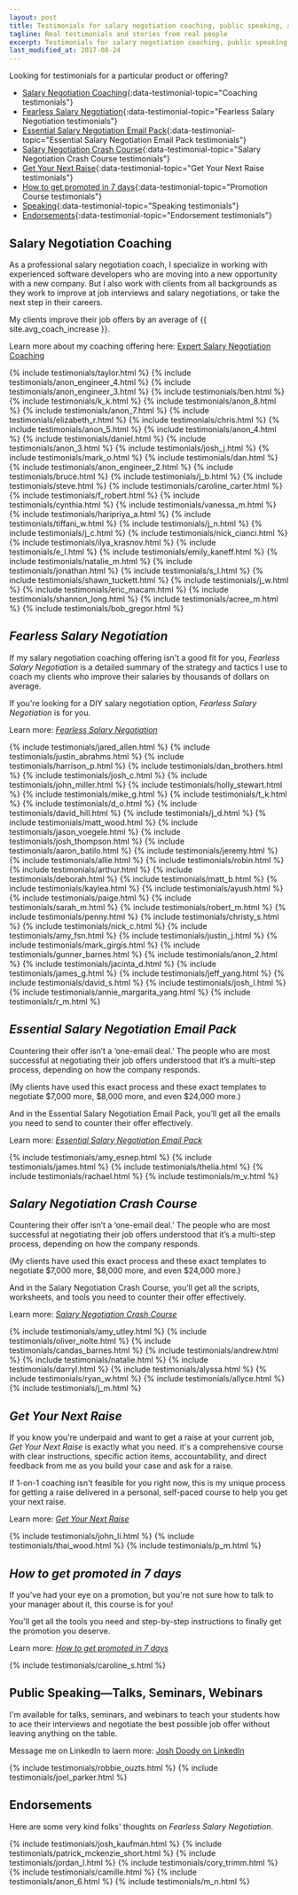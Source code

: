 ```yaml
---
layout: post
title: Testimonials for salary negotiation coaching, public speaking, and Fearless Salary Negotiation
tagline: Real testimonials and stories from real people
excerpt: Testimonials for salary negotiation coaching, public speaking, and Fearless Salary Negotiation
last_modified_at: 2017-08-24
---
```

Looking for testimonials for a particular product or offering?

 * [Salary Negotiation Coaching](#coaching){:data-testimonial-topic="Coaching testimonials"}
 * [Fearless Salary Negotiation](#fsn){:data-testimonial-topic="Fearless Salary Negotiation testimonials"}
 * [Essential Salary Negotiation Email Pack](#esnep){:data-testimonial-topic="Essential Salary Negotiation Email Pack testimonials"}
 * [Salary Negotiation Crash Course](#sncc){:data-testimonial-topic="Salary Negotiation Crash Course testimonials"}
 * [Get Your Next Raise](#gynr){:data-testimonial-topic="Get Your Next Raise testimonials"}
 * [How to get promoted in 7 days](#promotion-course){:data-testimonial-topic="Promotion Course testimonials"}
 * [Speaking](#speaking){:data-testimonial-topic="Speaking testimonials"}
 * [Endorsements](#endorsements){:data-testimonial-topic="Endorsement testimonials"}
 
## <a name="coaching" class="below-nav">Salary Negotiation Coaching

As a professional salary negotiation coach, I specialize in working with experienced software developers who are moving into a new opportunity with a new company. But I also work with clients from all backgrounds as they work to improve at job interviews and salary negotiations, or take the next step in their careers.

My clients improve their job offers by an average of {{ site.avg_coach_increase }}.

Learn more about my coaching offering here: [Expert Salary Negotiation Coaching](/coach/)

{% include testimonials/taylor.html %}
{% include testimonials/anon_engineer_4.html %}
{% include testimonials/anon_engineer_3.html %}
{% include testimonials/ben.html %}
{% include testimonials/k_k.html %}
{% include testimonials/anon_8.html %}
{% include testimonials/anon_7.html %}
{% include testimonials/elizabeth_r.html %}
{% include testimonials/chris.html %}
{% include testimonials/anon_5.html %}
{% include testimonials/anon_4.html %}
{% include testimonials/daniel.html %}
{% include testimonials/anon_3.html %}
{% include testimonials/josh_j.html %}
{% include testimonials/mark_o.html %}
{% include testimonials/dan.html %}
{% include testimonials/anon_engineer_2.html %}
{% include testimonials/bruce.html %}
{% include testimonials/j_b.html %}
{% include testimonials/steve.html %}
{% include testimonials/caroline_carter.html %}
{% include testimonials/f_robert.html %}
{% include testimonials/cynthia.html %}
{% include testimonials/vanessa_m.html %} 
{% include testimonials/haripriya_a.html %}
{% include testimonials/tiffani_w.html %}
{% include testimonials/j_n.html %}
{% include testimonials/j_c.html %}
{% include testimonials/nick_cianci.html %}
{% include testimonials/ilya_krasnov.html %}
{% include testimonials/e_l.html %}
{% include testimonials/emily_kaneff.html %}
{% include testimonials/natalie_m.html %}
{% include testimonials/jonathan.html %}
{% include testimonials/s_l.html %}
{% include testimonials/shawn_tuckett.html %}
{% include testimonials/j_w.html %}
{% include testimonials/eric_macam.html %}
{% include testimonials/shannon_long.html %}
{% include testimonials/acree_m.html %}
{% include testimonials/bob_gregor.html %}

## <a name="fsn" class="below-nav">*Fearless Salary Negotiation*

If my salary negotiation coaching offering isn't a good fit for you, *Fearless Salary Negotiation* is a detailed summary of the strategy and tactics I use to coach my clients who improve their salaries by thousands of dollars on average.

If you're looking for a DIY salary negotiation option, *Fearless Salary Negotiation* is for you.

Learn more: [*Fearless Salary Negotiation*](/get-started/)

{% include testimonials/jared_allen.html %}
{% include testimonials/justin_abrahms.html %}
{% include testimonials/harrison_p.html %}
{% include testimonials/dan_brothers.html %}
{% include testimonials/josh_c.html %}
{% include testimonials/john_miller.html %}
{% include testimonials/holly_stewart.html %}
{% include testimonials/mike_g.html %}
{% include testimonials/t_k.html %}
{% include testimonials/d_o.html %}
{% include testimonials/david_hill.html %}
{% include testimonials/j_d.html %}
{% include testimonials/matt_wood.html %}
{% include testimonials/jason_voegele.html %}
{% include testimonials/josh_thompson.html %}
{% include testimonials/aaron_batilo.html %}
{% include testimonials/jeremy.html %}
{% include testimonials/allie.html %}
{% include testimonials/robin.html %}
{% include testimonials/arthur.html %}
{% include testimonials/deborah.html %}
{% include testimonials/matt_b.html %}
{% include testimonials/kaylea.html %}
{% include testimonials/ayush.html %}
{% include testimonials/paige.html %}
{% include testimonials/sarah_m.html %}
{% include testimonials/robert_m.html %}
{% include testimonials/penny.html %}
{% include testimonials/christy_s.html %}
{% include testimonials/nick_c.html %}
{% include testimonials/amy_fsn.html %}
{% include testimonials/justin_j.html %}
{% include testimonials/mark_girgis.html %}
{% include testimonials/gunner_barnes.html %}
{% include testimonials/anon_2.html %}
{% include testimonials/jacinta_d.html %}
{% include testimonials/james_g.html %}
{% include testimonials/jeff_yang.html %}
{% include testimonials/david_s.html %}
{% include testimonials/josh_l.html %}
{% include testimonials/annie_margarita_yang.html %}
{% include testimonials/r_m.html %}

## <a name="esnep" class="below-nav">*Essential Salary Negotiation Email Pack*
	
Countering their offer isn’t a ‘one-email deal.’ The people who are most successful at negotiating their job offers understood that it’s a multi-step process, depending on how the company responds.

(My clients have used this exact process and these exact templates to negotiate $7,000 more, $8,000 more, and even $24,000 more.)

And in the Essential Salary Negotiation Email Pack, you’ll get all the emails you need to send to counter their offer effectively.

Learn more: [*Essential Salary Negotiation Email Pack*](/essential-counter-offer/)

{% include testimonials/amy_esnep.html %}
{% include testimonials/james.html %}
{% include testimonials/thelia.html %}
{% include testimonials/rachael.html %}
{% include testimonials/m_v.html %}

## <a name="sncc" class="below-nav">*Salary Negotiation Crash Course*
	
Countering their offer isn’t a ‘one-email deal.’ The people who are most successful at negotiating their job offers understood that it’s a multi-step process, depending on how the company responds.

(My clients have used this exact process and these exact templates to negotiate $7,000 more, $8,000 more, and even $24,000 more.)

And in the Salary Negotiation Crash Course, you’ll get all the scripts, worksheets, and tools you need to counter their offer effectively.

Learn more: [*Salary Negotiation Crash Course*](/salary-negotiation-video-course/)

{% include testimonials/amy_utley.html %}
{% include testimonials/oliver_nolte.html %}
{% include testimonials/candas_barnes.html %}
{% include testimonials/andrew.html %}
{% include testimonials/natalie.html %}
{% include testimonials/darryl.html %}
{% include testimonials/alyssa.html %}
{% include testimonials/ryan_w.html %}
{% include testimonials/allyce.html %}
{% include testimonials/j_m.html %}

## <a name="gynr" class="below-nav">*Get Your Next Raise*
	
If you know you're underpaid and want to get a raise at your current job, *Get Your Next Raise* is exactly what you need. it's a comprehensive course with clear instructions, specific action items, accountability, and direct feedback from me as you build your case and ask for a raise.

If 1-on-1 coaching isn't feasible for you right now, this is my unique process for getting a raise delivered in a personal, self-paced course to help you get your next raise.

Learn more: [*Get Your Next Raise*](/get-your-next-raise/)

{% include testimonials/john_li.html %}
{% include testimonials/thai_wood.html %}
{% include testimonials/p_m.html %}

## <a name="promotion-course" class="below-nav">*How to get promoted in 7 days*
	
If you've had your eye on a promotion, but you're not sure how to talk to your manager about it, this course is for you!

You'll get all the tools you need and step-by-step instructions to finally get the promotion you deserve.

Learn more: [*How to get promoted in 7 days*](/promotion-course/)

{% include testimonials/caroline_s.html %}

## <a name="speaking" class="below-nav">Public Speaking—Talks, Seminars, Webinars

I'm available for talks, seminars, and webinars to teach your students how to ace their interviews and negotiate the best possible job offer without leaving anything on the table.

Message me on LinkedIn to laern more: [Josh Doody on LinkedIn](https://www.linkedin.com/in/joshdoody)

{% include testimonials/robbie_ouzts.html %}
{% include testimonials/joel_parker.html %}

## <a name="endorsements" class="below-nav">Endorsements
	
Here are some very kind folks' thoughts on *Fearless Salary Negotiation*.

{% include testimonials/josh_kaufman.html %}
{% include testimonials/patrick_mckenzie_short.html %}
{% include testimonials/jordan_l.html %}
{% include testimonials/cory_trimm.html %}
{% include testimonials/camille.html %}
{% include testimonials/anon_6.html %}
{% include testimonials/m_n.html %}